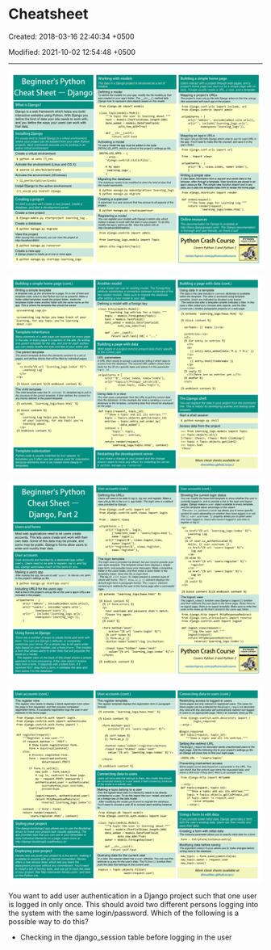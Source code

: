 # Cheatsheet

Created: 2018-03-16 22:40:34 +0500

Modified: 2021-10-02 12:54:48 +0500

---

![image](media/Cheatsheet-image1.png)

![image](media/Cheatsheet-image2.png)

![image](media/Cheatsheet-image3.png)

![image](media/Cheatsheet-image4.png)

You want to add user authentication in a Django project such that one user is logged in only once. This should avoid two different persons logging into the system with the same login/password. Which of the following is a possible way to do this?

- Checking in the django_session table before logging in the user
